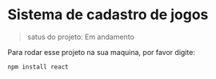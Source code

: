 # Sistema de cadastro de jogos

> satus do projeto: Em andamento

Para rodar esse projeto na sua maquina, por favor digite:
```
npm install react
```
